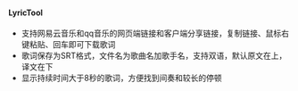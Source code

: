 #### LyricTool

- 支持网易云音乐和qq音乐的网页端链接和客户端分享链接，复制链接、鼠标右键粘贴、回车即可下载歌词
- 歌词保存为SRT格式，文件名为歌曲名加歌手名，支持双语，默认原文在上，译文在下
- 显示持续时间大于8秒的歌词，方便找到间奏和较长的停顿